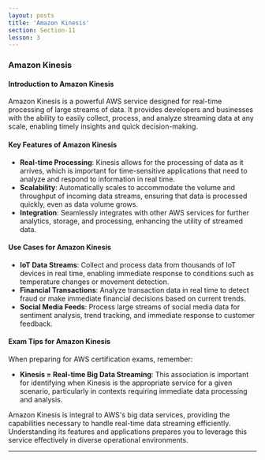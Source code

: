 ```yaml
---
layout: posts
title: 'Amazon Kinesis'
section: Section-11
lesson: 3
---
```


### Amazon Kinesis

#### Introduction to Amazon Kinesis

Amazon Kinesis is a powerful AWS service designed for real-time processing of large streams of data. It provides developers and businesses with the ability to easily collect, process, and analyze streaming data at any scale, enabling timely insights and quick decision-making.

<!-- pagebreak -->

#### Key Features of Amazon Kinesis

- **Real-time Processing**: Kinesis allows for the processing of data as it arrives, which is important for time-sensitive applications that need to analyze and respond to information in real time.
- **Scalability**: Automatically scales to accommodate the volume and throughput of incoming data streams, ensuring that data is processed quickly, even as data volume grows.
- **Integration**: Seamlessly integrates with other AWS services for further analytics, storage, and processing, enhancing the utility of streamed data.

<!-- pagebreak -->

#### Use Cases for Amazon Kinesis

- **IoT Data Streams**: Collect and process data from thousands of IoT devices in real time, enabling immediate response to conditions such as temperature changes or movement detection.
- **Financial Transactions**: Analyze transaction data in real time to detect fraud or make immediate financial decisions based on current trends.
- **Social Media Feeds**: Process large streams of social media data for sentiment analysis, trend tracking, and immediate response to customer feedback.

<!-- pagebreak -->

#### Exam Tips for Amazon Kinesis

When preparing for AWS certification exams, remember:

- **Kinesis = Real-time Big Data Streaming**: This association is important for identifying when Kinesis is the appropriate service for a given scenario, particularly in contexts requiring immediate data processing and analysis.

Amazon Kinesis is integral to AWS's big data services, providing the capabilities necessary to handle real-time data streaming efficiently. Understanding its features and applications prepares you to leverage this service effectively in diverse operational environments.

---
